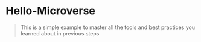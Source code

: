 # Hello-Microverse
> This is a simple example to master all the tools and best practices you learned about in previous steps
